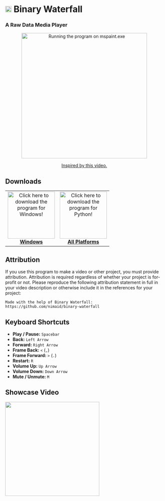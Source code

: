 # <img src="src/binary_waterfall/resources/icon.png" height="20px" alt="Binary Waterfall"/> Binary Waterfall
### A Raw Data Media Player

<p align="center"><img src="docs/example.png" width="400px" alt="Running the program on mspaint.exe"/></p>

<p align="center"><a href="https://www.youtube.com/watch?v=NFe0aGO9-TE">Inspired by this video.</a></p>

## Downloads
<table align="center" border="0" cellspacing="0" cellpadding="0" style="border-collapse:collapse !important;">
    <tr style="border: none !important;">
        <td align="center" style="border: none !important;">
            <a href="https://github.com/nimaid/binary-waterfall/releases/latest/download/binary-waterfall.exe">
                <img src="docs/windows.png" width="150px" alt="Click here to download the program for Windows!"/>
                <br />
                <b>Windows</b>
            </a>
        </td>
        <td align="center" style="border: none !important;">
            <a href="https://pypi.org/project/binary-waterfall/">
                <img src="docs/python.png" width="150px" alt="Click here to download the program for Python!"/>
                <br />
                <b>All Platforms</b>
            </a>
        </td>
    </tr>
</table>

## Attribution
If you use this program to make a video or other project, you must provide attribution. Attribution is required regardless of whether your project is for-profit or not. Please reproduce the following attribution statement in full in your video description or otherwise include it in the references for your project:
```
Made with the help of Binary Waterfall:
https://github.com/nimaid/binary-waterfall
```

## Keyboard Shortcuts
- **Play / Pause:** `Spacebar`
- **Back:** `Left Arrow`
- **Forward:** `Right Arrow`
- **Frame Back:** `<` (`,`)
- **Frame Forward:** `>` (`.`)
- **Restart:** `R`
- **Volume Up:** `Up Arrow`
- **Volume Down:** `Down Arrow`
- **Mute / Unmute:** `M`

## Showcase Video
[<img src="https://i.ytimg.com/vi/gZRWbv_aob0/maxresdefault.jpg" width="300px">](https://www.youtube.com/watch?v=gZRWbv_aob0 "Microsoft Paint Remix")